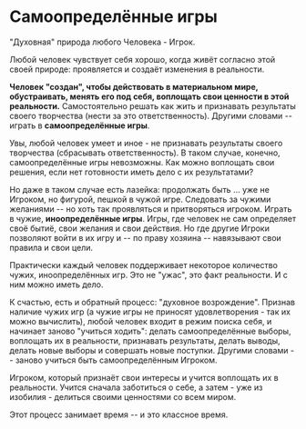 # Самоопределённые игры



"Духовная" природа любого Человека - Игрок. 

Любой человек чувствует себя хорошо, когда живёт согласно этой своей природе: проявляется и создаёт изменения в реальности.

**Человек "создан", чтобы действовать в материальном мире, обустраивать, менять его под себя, воплощать свои ценности в этой реальности.** Самостоятельно решать как жить и признавать результаты своего творчества (нести за это ответственность). Другими словами -- играть в **самоопределённые игры**.

Увы, любой человек умеет и иное - не признавать результаты своего творчества (сбрасывать ответственность). В таком случае, конечно, самоопределённые игры невозможны. Как можно воплощать свои решения, если нет готовности иметь дело с их результатами?

Но даже в таком случае есть лазейка: продолжать быть ... уже не Игроком, но фигурой, пешкой в чужой игре. Следовать за чужими желаниями -- но хоть так проявляться и притворяться игроком. Играть в чужие, **иноопределённые игры**. Игры, где человек не сам определяет своё бытиё, свои желания и свои действия. Но где другие Игроки позволяют войти в их игру и -- по праву хозяина -- навязывают свои правила и свои цели.

Практически каждый человек поддерживает некоторое количество чужих, иноопределённых игр. Это не "ужас", это факт реальности. И с ним можно иметь дело.

К счастью, есть и обратный процесс: "духовное возрождение". Признав наличие чужих игр (а чужие игры не приносят удовлетворения - так их можно вычислить), любой человек входит в режим поиска себя, и начинает заново "учиться ходить": делать самоопределённые выборы, воплощать их в реальности, признавать результаты, делать выводы, делать новые выборы и совершать новые поступки. Другими словами -- заново  учиться  быть самоопределённым Игроком.

Игроком, который признаёт свои интересы и учится воплощать их в реальности. Учится сначала заботиться о себе, а затем - уже из изобилия - делиться своими ценностями со всем миром. 

Этот процесс занимает время -- и это классное время.